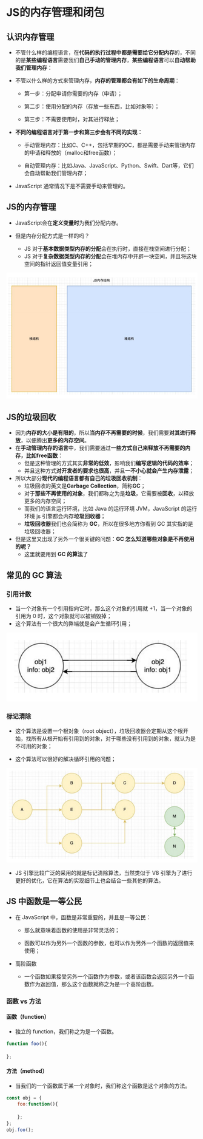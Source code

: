 # JS的内存管理和闭包

## 认识内存管理

* 不管什么样的编程语言，在**代码的执行过程中都是需要给它分配内存**的，不同的是**某些编程语言**需要我们**自己手动的管理内存**，**某些编程语言**可以**自动帮助我们管理内存**： 

* 不管以什么样的方式来管理内存，**内存的管理都会有如下的生命周期**： 

  * 第一步：分配申请你需要的内存（申请）； 

  * 第二步：使用分配的内存（存放一些东西，比如对象等）； 

  * 第三步：不需要使用时，对其进行释放； 

* **不同的编程语言对于第一步和第三步会有不同的实现：** 

  * 手动管理内存：比如C、C++，包括早期的OC，都是需要手动来管理内存的申请和释放的（malloc和free函数）； 

  * 自动管理内存：比如Java、JavaScript、Python、Swift、Dart等，它们会自动帮助我们管理内存； 

* JavaScript 通常情况下是不需要手动来管理的。

## JS的内存管理

* JavaScript会在**定义变量时**为我们分配内存。 

* 但是内存分配方式是一样的吗？ 
  * JS 对于**基本数据类型内存的分配**会在执行时，直接在栈空间进行分配； 
  * JS 对于**复杂数据类型内存的分配**会在堆内存中开辟一块空间，并且将这块空间的指针返回值变量引用；

![image](../images6/214/01.png)

## JS的垃圾回收

* 因为**内存的大小是有限的**，所以**当内存不再需要的时候**，我们需要**对其进行释放**，以便腾出**更多的内存空间**。 
* 在**手动管理内存的语言**中，我们需要通过**一些方式自己来释放不再需要的内存，比如free函数**： 
  * 但是这种管理的方式其实**非常的低效**，影响我们**编写逻辑的代码的效率**； 
  * 并且这种方式**对开发者的要求也很高**，并且**一不小心就会产生内存泄露**； 
* 所以大部分**现代的编程语言都有自己的垃圾回收机制**： 
  * 垃圾回收的英文是**Garbage Collection**，简称**GC**； 
  * 对于**那些不再使用的对象**，我们都称之为是**垃圾**，它需要被**回收**，以释放更多的内存空间；
  * 而我们的语言运行环境，比如 Java 的运行环境 JVM，JavaScript 的运行环境 js 引擎都会内存**垃圾回收器**； 
  * **垃圾回收器**我们也会简称为 **GC**，所以在很多地方你看到 GC 其实指的是垃圾回收器；
* 但是这里又出现了另外一个很关键的问题：**GC 怎么知道哪些对象是不再使用的呢？**
  * 这里就要用到 **GC 的算法**了

## 常见的 GC 算法 

### 引用计数

* 当一个对象有一个引用指向它时，那么这个对象的引用就 +1，当一个对象的引用为 0 时，这个对象就可以被销毁掉； 
* 这个算法有一个很大的弊端就是会产生循环引用；

![image](../images6/214/02.png)

### 标记清除

* 这个算法是设置一个根对象（root object），垃圾回收器会定期从这个根开始，找所有从根开始有引用到的对象，对于哪些没有引用到的对象，就认为是不可用的对象； 

* 这个算法可以很好的解决循环引用的问题；

![image](../images6/214/03.png)

* JS 引擎比较广泛的采用的就是标记清除算法，当然类似于 V8 引擎为了进行更好的优化，它在算法的实现细节上也会结合一些其他的算法。

## JS 中函数是一等公民

* 在 JavaScript 中，函数是非常重要的，并且是一等公民： 

  * 那么就意味着函数的使用是非常灵活的； 

  * 函数可以作为另外一个函数的参数，也可以作为另外一个函数的返回值来使用；

* 高阶函数
  * 一个函数如果接受另外一个函数作为参数，或者该函数会返回另外一个函数作为返回值，那么这个函数就称之为是一个高阶函数。

### 函数 vs 方法

#### 函数（function）

* 独立的 function，我们称之为是一个函数。

```js
function foo(){
    
};
```

#### 方法（method）

* 当我们的一个函数属于某一个对象时，我们称这个函数是这个对象的方法。

```js
const obj = {
    foo:function(){
        
    };
};
obj.foo();
```





























